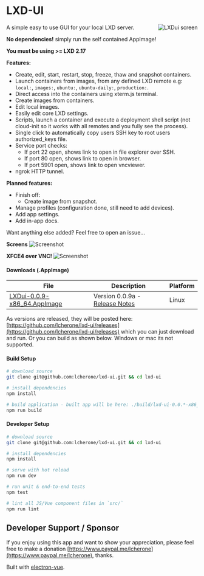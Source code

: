# LXD-UI

<img src="https://i.imgur.com/MDcbkne.png" alt="LXDui screen" title="LXDui" align="right" />

A simple easy to use GUI for your local LXD server.

**No dependencies!** simply run the self contained AppImage!

**You must be using >= LXD 2.17**

**Features:**

 - Create, edit, start, restart, stop, freeze, thaw and snapshot containers.
 - Launch containers from images, from any defined LXD remote e.g: `local:`, `images:`, `ubuntu:`, `ubuntu-daily:`, `production:`.
 - Direct access into the containers using xterm.js terminal.
 - Create images from containers.
 - Edit local images.
 - Easily edit core LXD settings.
 - Scripts, launch a container and execute a deployment shell script (not cloud-init so it works with all remotes and you fully see the process).
 - Single click to automatically copy users SSH key to root users authorized_keys file.
 - Service port checks:
   - If port 22 open, shows link to open in file explorer over SSH.
   - If port 80 open, shows link to open in browser.
   - If port 5901 open, shows link to open vncviewer.
 - ngrok HTTP tunnel.
  

**Planned features:**

 - Finish off:
   - Create image from snapshot.
 - Manage profiles (configuration done, still need to add devices).
 - Add app settings.
 - Add in-app docs.

Want anything else added? Feel free to open an issue...

**Screens**
![Screenshot](https://i.imgur.com/Yr0WaCy.gif)

**XFCE4 over VNC!**
![Screenshot](https://i.imgur.com/3VoYpCX.gif)


#### Downloads (.AppImage)

| File | Description | Platform
| --- | --- | --- |
| [LXDui-0.0.9-x86_64.AppImage](https://github.com/lcherone/lxd-ui/releases/download/0.0.9a/LXDui-0.0.9-x86_64.AppImage) | Version 0.0.9a - [Release Notes](https://github.com/lcherone/lxd-ui/releases/tag/0.0.9a) | Linux

As versions are released, they will be posted here: [https://github.com/lcherone/lxd-ui/releases](https://github.com/lcherone/lxd-ui/releases) 
which you can just download and run. Or you can build as shown below. Windows or mac its not supported.

#### Build Setup

``` bash
# download source
git clone git@github.com:lcherone/lxd-ui.git && cd lxd-ui

# install dependencies
npm install

# build application - built app will be here: ./build/lxd-ui-0.0.*-x86_64.AppImage
npm run build

```

#### Developer Setup

``` bash
# download source
git clone git@github.com:lcherone/lxd-ui.git && cd lxd-ui

# install dependencies
npm install

# serve with hot reload
npm run dev

# run unit & end-to-end tests
npm test

# lint all JS/Vue component files in `src/`
npm run lint

```

## Developer Support / Sponsor

If you enjoy using this app and want to show your appreciation,
please feel free to make a donation [https://www.paypal.me/lcherone](https://www.paypal.me/lcherone), thanks.

Built with [electron-vue](https://github.com/SimulatedGREG/electron-vue).
